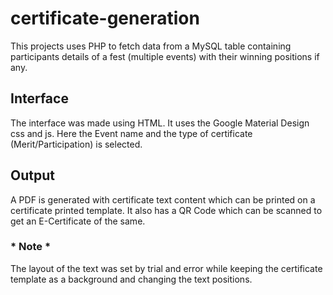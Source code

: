 # certificate-generation
This projects uses PHP to fetch data from a MySQL table containing participants details of a fest (multiple events) with their winning positions if any.

## Interface
The interface was made using HTML. It uses the Google Material Design css and js. Here the Event name and the type of certificate (Merit/Participation) is selected.

## Output
A PDF is generated with certificate text content which can be printed on a certificate printed template. It also has a QR Code which can be scanned to get an E-Certificate of the same.

### * Note *
The layout of the text was set by trial and error while keeping the certificate template as a background and changing the text positions.
